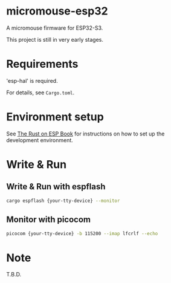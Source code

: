 # micromouse-esp32

A micromouse firmware for ESP32-S3.

This project is still in very early stages.

# Requirements

'esp-hal' is required.

For details, see `Cargo.toml`.

# Environment setup

See [The Rust on ESP Book](https://esp-rs.github.io/book/) for instructions on how to set up the development environment.

# Write & Run

## Write & Run with espflash

```bash
cargo espflash {your-tty-device} --monitor
```
## Monitor with picocom

```bash
picocom {your-tty-device} -b 115200 --imap lfcrlf --echo
```

# Note

T.B.D.